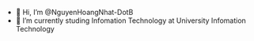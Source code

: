 - 👋 Hi, I’m @NguyenHoangNhat-DotB
- 👀 I’m currently studing Infomation Technology at University Infomation Technology


<!---
NguyenHoangNhat-DotB/NguyenHoangNhat-DotB is a ✨ special ✨ repository because its `README.md` (this file) appears on your GitHub profile.
You can click the Preview link to take a look at your changes.
--->
